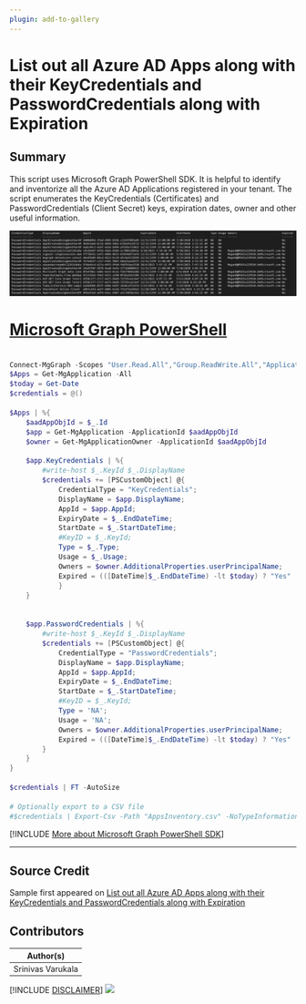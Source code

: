 ```yaml
---
plugin: add-to-gallery
---
```


# List out all Azure AD Apps along with their KeyCredentials and PasswordCredentials along with Expiration

## Summary

This script uses Microsoft Graph PowerShell SDK. It is helpful to identify and inventorize all the Azure AD Applications registered in your tenant. The script enumerates the KeyCredentials (Certificates) and PasswordCredentials (Client Secret) keys, expiration dates, owner and other useful information.

![Example Screenshot](assets/sample-output.png)

# [Microsoft Graph PowerShell](#tab/graphps)

```powershell

Connect-MgGraph -Scopes "User.Read.All","Group.ReadWrite.All","Application.Read.All", "Application.ReadWrite.All", "Directory.Read.All", "Directory.ReadWrite.All", "Directory.AccessAsUser.All"
$Apps = Get-MgApplication -All
$today = Get-Date
$credentials = @()

$Apps | %{
    $aadAppObjId = $_.Id
    $app = Get-MgApplication -ApplicationId $aadAppObjId 
    $owner = Get-MgApplicationOwner -ApplicationId $aadAppObjId

    $app.KeyCredentials | %{
        #write-host $_.KeyId $_.DisplayName
        $credentials += [PSCustomObject] @{
            CredentialType = "KeyCredentials";
            DisplayName = $app.DisplayName;
            AppId = $app.AppId;
            ExpiryDate = $_.EndDateTime;
            StartDate = $_.StartDateTime;
            #KeyID = $_.KeyId;
            Type = $_.Type;
            Usage = $_.Usage;
            Owners = $owner.AdditionalProperties.userPrincipalName;
            Expired = (([DateTime]$_.EndDateTime) -lt $today) ? "Yes" : "No";
            }
    }


    $app.PasswordCredentials | %{
        #write-host $_.KeyId $_.DisplayName
        $credentials += [PSCustomObject] @{
            CredentialType = "PasswordCredentials";
            DisplayName = $app.DisplayName;
            AppId = $app.AppId;
            ExpiryDate = $_.EndDateTime;
            StartDate = $_.StartDateTime;
            #KeyID = $_.KeyId;
            Type = 'NA';
            Usage = 'NA';
            Owners = $owner.AdditionalProperties.userPrincipalName;
            Expired = (([DateTime]$_.EndDateTime) -lt $today) ? "Yes" : "No";
        }
    }
}

$credentials | FT -AutoSize 

# Optionally export to a CSV file
#$credentials | Export-Csv -Path "AppsInventory.csv" -NoTypeInformation 

```
[!INCLUDE [More about Microsoft Graph PowerShell SDK](../../docfx/includes/MORE-GRAPHSDK.md)]
***

## Source Credit

Sample first appeared on [List out all Azure AD Apps along with their KeyCredentials and PasswordCredentials along with Expiration](https://gist.github.com/svarukala/f23e6ee03e7516b1520469e9730a4515)

## Contributors

| Author(s) |
|-----------|
| Srinivas Varukala |


[!INCLUDE [DISCLAIMER](../../docfx/includes/DISCLAIMER.md)]
<img src="https://pnptelemetry.azurewebsites.net/script-samples/scripts/aad-apps-expird-keys" aria-hidden="true" />
